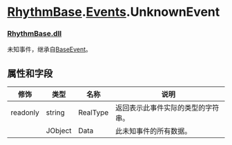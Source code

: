 # [RhythmBase](../../RhythmToolkit.md).[Events](../namespace/Events.md).UnknownEvent  
### [RhythmBase.dll](../assembly/RhythmBase.md)
未知事件，继承自[BaseEvent](BaseEvent.md)。

## 属性和字段

修饰 | 类型 | 名称 | 说明
-|-|-|-
readonly | string | RealType | 返回表示此事件实际的类型的字符串。  
| | JObject | Data | 此未知事件的所有数据。